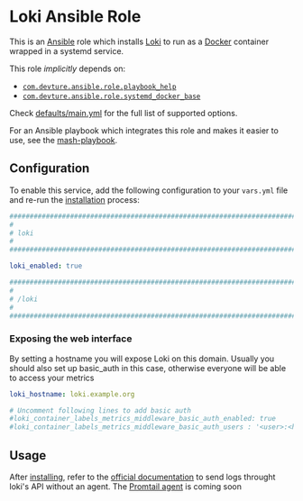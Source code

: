 <!--
SPDX-FileCopyrightText: 2023 Julian-Samuel Gebühr
SPDX-FileCopyrightText: 2023 Slavi Pantaleev
SPDX-FileCopyrightText: 2024 Tiz

SPDX-License-Identifier: AGPL-3.0-or-later
-->

# Loki Ansible Role

This is an [Ansible](https://www.ansible.com/) role which installs [Loki](https://grafana.com/oss/loki/) to run as a [Docker](https://www.docker.com/) container wrapped in a systemd service.

This role *implicitly* depends on:

- [`com.devture.ansible.role.playbook_help`](https://github.com/devture/com.devture.ansible.role.playbook_help)
- [`com.devture.ansible.role.systemd_docker_base`](https://github.com/devture/com.devture.ansible.role.systemd_docker_base)

Check [defaults/main.yml](defaults/main.yml) for the full list of supported options.

For an Ansible playbook which integrates this role and makes it easier to use, see the [mash-playbook](https://github.com/mother-of-all-self-hosting/mash-playbook).

## Configuration

To enable this service, add the following configuration to your `vars.yml` file and re-run the [installation](../installing.md) process:

```yaml
########################################################################
#                                                                      #
# loki                                                                 #
#                                                                      #
########################################################################

loki_enabled: true

########################################################################
#                                                                      #
# /loki                                                                #
#                                                                      #
########################################################################
```

### Exposing the web interface

By setting a hostname you will expose Loki on this domain.
Usually you should also set up basic_auth in this case, otherwise everyone will be able to access your metrics

```yaml
loki_hostname: loki.example.org

# Uncomment following lines to add basic auth
#loki_container_labels_metrics_middleware_basic_auth_enabled: true
#loki_container_labels_metrics_middleware_basic_auth_users : '<user>:<hashed_password>'

```

## Usage

After [installing](../installing.md), refer to the [official documentation](https://grafana.com/docs/loki/latest/reference/api/#post-lokiapiv1push) to send logs throught loki's API without an agent.
The [Promtail agent](https://grafana.com/docs/loki/latest/send-data/promtail/) is coming soon
